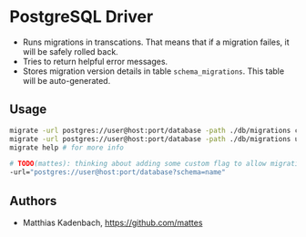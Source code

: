 # PostgreSQL Driver

* Runs migrations in transcations.
  That means that if a migration failes, it will be safely rolled back.
* Tries to return helpful error messages.
* Stores migration version details in table ``schema_migrations``.
  This table will be auto-generated.


## Usage

```bash
migrate -url postgres://user@host:port/database -path ./db/migrations create add_field_to_table
migrate -url postgres://user@host:port/database -path ./db/migrations up
migrate help # for more info

# TODO(mattes): thinking about adding some custom flag to allow migration within schemas:
-url="postgres://user@host:port/database?schema=name"
```

## Authors

* Matthias Kadenbach, https://github.com/mattes
